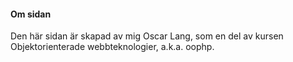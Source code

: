 #### Om sidan

Den här sidan är skapad av mig Oscar Lang, som en del av kursen Objektorienterade webbteknologier, a.k.a. oophp.
